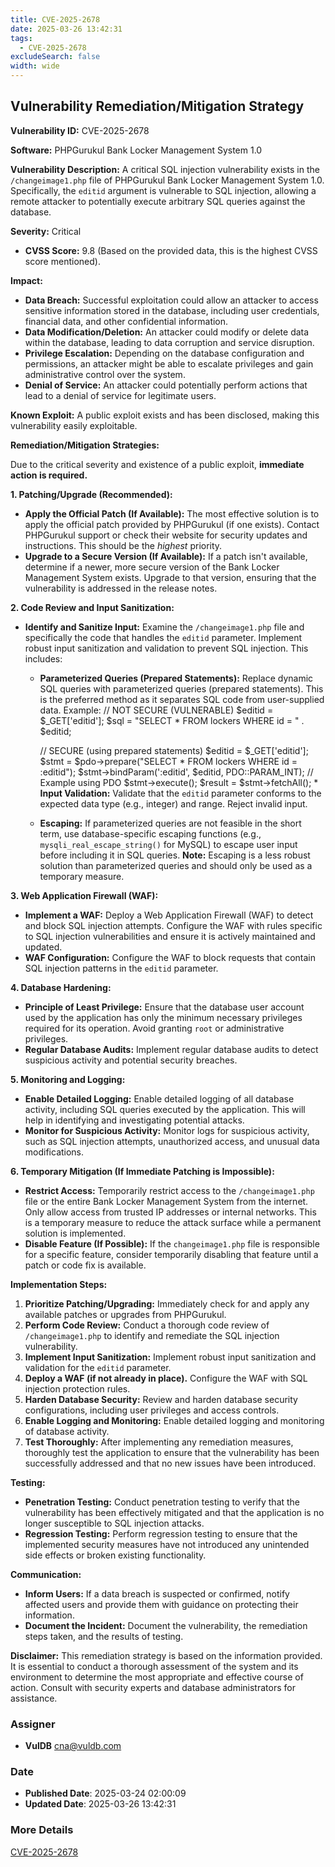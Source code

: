 ```yaml
---
title: CVE-2025-2678
date: 2025-03-26 13:42:31
tags:
  - CVE-2025-2678
excludeSearch: false
width: wide
---
```


## Vulnerability Remediation/Mitigation Strategy

**Vulnerability ID:** CVE-2025-2678

**Software:** PHPGurukul Bank Locker Management System 1.0

**Vulnerability Description:** A critical SQL injection vulnerability exists in the `/changeimage1.php` file of PHPGurukul Bank Locker Management System 1.0.  Specifically, the `editid` argument is vulnerable to SQL injection, allowing a remote attacker to potentially execute arbitrary SQL queries against the database.

**Severity:** Critical

*   **CVSS Score:** 9.8 (Based on the provided data, this is the highest CVSS score mentioned).

**Impact:**

*   **Data Breach:**  Successful exploitation could allow an attacker to access sensitive information stored in the database, including user credentials, financial data, and other confidential information.
*   **Data Modification/Deletion:** An attacker could modify or delete data within the database, leading to data corruption and service disruption.
*   **Privilege Escalation:**  Depending on the database configuration and permissions, an attacker might be able to escalate privileges and gain administrative control over the system.
*   **Denial of Service:**  An attacker could potentially perform actions that lead to a denial of service for legitimate users.

**Known Exploit:** A public exploit exists and has been disclosed, making this vulnerability easily exploitable.

**Remediation/Mitigation Strategies:**

Due to the critical severity and existence of a public exploit, **immediate action is required.**

**1. Patching/Upgrade (Recommended):**

*   **Apply the Official Patch (If Available):**  The most effective solution is to apply the official patch provided by PHPGurukul (if one exists). Contact PHPGurukul support or check their website for security updates and instructions.  This should be the *highest* priority.
*   **Upgrade to a Secure Version (If Available):** If a patch isn't available, determine if a newer, more secure version of the Bank Locker Management System exists.  Upgrade to that version, ensuring that the vulnerability is addressed in the release notes.

**2. Code Review and Input Sanitization:**

*   **Identify and Sanitize Input:** Examine the `/changeimage1.php` file and specifically the code that handles the `editid` parameter. Implement robust input sanitization and validation to prevent SQL injection. This includes:
    *   **Parameterized Queries (Prepared Statements):**  Replace dynamic SQL queries with parameterized queries (prepared statements).  This is the preferred method as it separates SQL code from user-supplied data. Example:
                // NOT SECURE (VULNERABLE)
        $editid = $_GET['editid'];
        $sql = "SELECT * FROM lockers WHERE id = " . $editid;

        // SECURE (using prepared statements)
        $editid = $_GET['editid'];
        $stmt = $pdo->prepare("SELECT * FROM lockers WHERE id = :editid");
        $stmt->bindParam(':editid', $editid, PDO::PARAM_INT); // Example using PDO
        $stmt->execute();
        $result = $stmt->fetchAll();
            *   **Input Validation:** Validate that the `editid` parameter conforms to the expected data type (e.g., integer) and range.  Reject invalid input.
    *   **Escaping:** If parameterized queries are not feasible in the short term, use database-specific escaping functions (e.g., `mysqli_real_escape_string()` for MySQL) to escape user input before including it in SQL queries. **Note:** Escaping is a less robust solution than parameterized queries and should only be used as a temporary measure.

**3. Web Application Firewall (WAF):**

*   **Implement a WAF:** Deploy a Web Application Firewall (WAF) to detect and block SQL injection attempts. Configure the WAF with rules specific to SQL injection vulnerabilities and ensure it is actively maintained and updated.
*   **WAF Configuration:**  Configure the WAF to block requests that contain SQL injection patterns in the `editid` parameter.

**4. Database Hardening:**

*   **Principle of Least Privilege:** Ensure that the database user account used by the application has only the minimum necessary privileges required for its operation.  Avoid granting `root` or administrative privileges.
*   **Regular Database Audits:**  Implement regular database audits to detect suspicious activity and potential security breaches.

**5. Monitoring and Logging:**

*   **Enable Detailed Logging:** Enable detailed logging of all database activity, including SQL queries executed by the application. This will help in identifying and investigating potential attacks.
*   **Monitor for Suspicious Activity:**  Monitor logs for suspicious activity, such as SQL injection attempts, unauthorized access, and unusual data modifications.

**6. Temporary Mitigation (If Immediate Patching is Impossible):**

*   **Restrict Access:** Temporarily restrict access to the `/changeimage1.php` file or the entire Bank Locker Management System from the internet.  Only allow access from trusted IP addresses or internal networks. This is a temporary measure to reduce the attack surface while a permanent solution is implemented.
*   **Disable Feature (If Possible):** If the `changeimage1.php` file is responsible for a specific feature, consider temporarily disabling that feature until a patch or code fix is available.

**Implementation Steps:**

1.  **Prioritize Patching/Upgrading:**  Immediately check for and apply any available patches or upgrades from PHPGurukul.
2.  **Perform Code Review:** Conduct a thorough code review of `/changeimage1.php` to identify and remediate the SQL injection vulnerability.
3.  **Implement Input Sanitization:** Implement robust input sanitization and validation for the `editid` parameter.
4.  **Deploy a WAF (if not already in place).** Configure the WAF with SQL injection protection rules.
5.  **Harden Database Security:** Review and harden database security configurations, including user privileges and access controls.
6.  **Enable Logging and Monitoring:**  Enable detailed logging and monitoring of database activity.
7.  **Test Thoroughly:**  After implementing any remediation measures, thoroughly test the application to ensure that the vulnerability has been successfully addressed and that no new issues have been introduced.

**Testing:**

*   **Penetration Testing:** Conduct penetration testing to verify that the vulnerability has been effectively mitigated and that the application is no longer susceptible to SQL injection attacks.
*   **Regression Testing:** Perform regression testing to ensure that the implemented security measures have not introduced any unintended side effects or broken existing functionality.

**Communication:**

*   **Inform Users:** If a data breach is suspected or confirmed, notify affected users and provide them with guidance on protecting their information.
*   **Document the Incident:**  Document the vulnerability, the remediation steps taken, and the results of testing.

**Disclaimer:** This remediation strategy is based on the information provided.  It is essential to conduct a thorough assessment of the system and its environment to determine the most appropriate and effective course of action. Consult with security experts and database administrators for assistance.

### Assigner
- **VulDB** <cna@vuldb.com>

### Date
- **Published Date**: 2025-03-24 02:00:09
- **Updated Date**: 2025-03-26 13:42:31

### More Details
[CVE-2025-2678](https://www.cvedetails.com/cve/CVE-2025-2678)